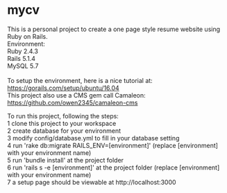 # mycv
This is a personal project to create a one page style resume website using Ruby on Rails. <br/>
Environment:<br/>
Ruby 2.4.3<br/>
Rails 5.1.4<br/>
MySQL 5.7<br/>
<br/>
To setup the environment, here is a nice tutorial at: https://gorails.com/setup/ubuntu/16.04
<br/>
This project also use a CMS gem call Camaleon: https://github.com/owen2345/camaleon-cms

To run this project, following the steps:<br/>
1 clone this project to your workspace<br/>
2 create database for your environment<br/>
3 modify config/database.yml to fill in your database setting<br/>
4 run 'rake db:migrate RAILS_ENV=[environment]' (replace [environment] with your environment name)<br/>
5 run 'bundle install' at the project folder<br/>
6 run 'rails s -e [environment]' at the project folder (replace [environment] with your environment name)<br/>
7 a setup page should be viewable at http://localhost:3000
